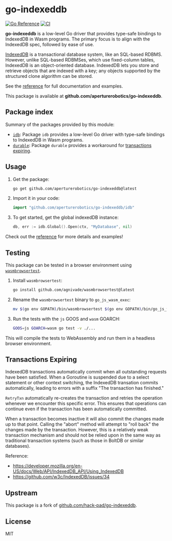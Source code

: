 # go-indexeddb

[![Go Reference][reference-badge]][reference]
[![CI][ci-badge]][ci-workflow]

[reference-badge]: https://pkg.go.dev/badge/github.com/aperturerobotics/go-indexeddb/idb.svg
[ci-badge]: https://github.com/aperturerobotics/go-indexeddb/actions/workflows/tests.yml/badge.svg
[reference]: https://pkg.go.dev/github.com/aperturerobotics/go-indexeddb/idb?GOOS=js
[ci-workflow]: https://github.com/aperturerobotics/go-indexeddb/actions/workflows/tests.yml

**go-indexeddb** is a low-level Go driver that provides type-safe bindings to IndexedDB in Wasm programs. The primary focus is to align with the IndexedDB spec, followed by ease of use.

[IndexedDB][] is a transactional database system, like an SQL-based RDBMS. However, unlike SQL-based RDBMSes, which use fixed-column tables, IndexedDB is an object-oriented database. IndexedDB lets you store and retrieve objects that are indexed with a key; any objects supported by the structured clone algorithm can be stored.

[IndexedDB]: https://developer.mozilla.org/en-US/docs/Web/API/IndexedDB_API

See the [reference][] for full documentation and examples.

This package is available at **github.com/aperturerobotics/go-indexeddb**.

## Package index

Summary of the packages provided by this module:

- [`idb`][idb-pkg]: Package `idb` provides a low-level Go driver with type-safe bindings to IndexedDB in Wasm programs.
- [`durable`][durable-pkg]: Package `durable` provides a workaround for [transactions expiring].

[idb-pkg]: https://pkg.go.dev/github.com/aperturerobotics/go-indexeddb/idb?GOOS=js
[durable-pkg]: https://pkg.go.dev/github.com/aperturerobotics/go-indexeddb/durable?GOOS=js
[transactions expiring]: #Transactions-Expiring

## Usage

1. Get the package:

   ```bash
   go get github.com/aperturerobotics/go-indexeddb@latest
   ```

2. Import it in your code:

   ```go
   import "github.com/aperturerobotics/go-indexeddb/idb"
   ```

3. To get started, get the global indexedDB instance:

   ```go
   db, err := idb.Global().Open(ctx, "MyDatabase", nil)
   ```

Check out the [reference][] for more details and examples!

## Testing

This package can be tested in a browser environment using [`wasmbrowsertest`](https://github.com/agnivade/wasmbrowsertest).

1. Install `wasmbrowsertest`:
   ```bash
   go install github.com/agnivade/wasmbrowsertest@latest
   ```

2. Rename the `wasmbrowsertest` binary to `go_js_wasm_exec`:
   ```bash
   mv $(go env GOPATH)/bin/wasmbrowsertest $(go env GOPATH)/bin/go_js_wasm_exec
   ```

3. Run the tests with the `js` GOOS and `wasm` GOARCH:
   ```bash
   GOOS=js GOARCH=wasm go test -v ./...
   ```

This will compile the tests to WebAssembly and run them in a headless browser environment.

## Transactions Expiring

IndexedDB transactions automatically commit when all outstanding requests have
been satisfied. When a Goroutine is suspended due to a select statement or other
context switching, the IndexedDB transation commits automatically, leading to
errors with a suffix "The transaction has finished."

`RetryTxn` automatically re-creates the transaction and retries the operation
whenever we encounter this specific error. This ensures that operations can
continue even if the transaction has been automatically committed.

When a transaction becomes inactive it will also commit the changes made up to
that point. Calling the "abort" method will attempt to "roll back" the changes
made by the transaction. However, this is a relatively weak transaction
mechanism and should not be relied upon in the same way as traditional
transaction systems (such as those in BoltDB or similar databases).

Reference:

- https://developer.mozilla.org/en-US/docs/Web/API/IndexedDB_API/Using_IndexedDB
- https://github.com/w3c/IndexedDB/issues/34


## Upstream

This package is a fork of [github.com/hack-pad/go-indexeddb](https://github.com/hack-pad/go-indexeddb).

## License

MIT
